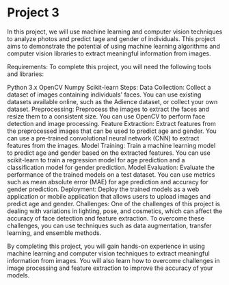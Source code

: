 # Project 3


In this project, we will use machine learning and computer vision techniques to analyze photos and predict tage and gender of individuals. This project aims to demonstrate the potential of using machine learning algorithms and computer vision libraries to extract meaningful information from images.

Requirements:
To complete this project, you will need the following tools and libraries:

Python 3.x
OpenCV
Numpy
Scikit-learn
Steps:
Data Collection: Collect a dataset of images containing individuals' faces. You can use existing datasets available online, such as the Adience dataset, or collect your own dataset.
Preprocessing: Preprocess the images to extract the faces and resize them to a consistent size. You can use OpenCV to perform face detection and image processing.
Feature Extraction: Extract features from the preprocessed images that can be used to predict age and gender. You can use a pre-trained convolutional neural network (CNN) to extract features from the images.
Model Training: Train a machine learning model to predict age and gender based on the extracted features. You can use scikit-learn to train a regression model for age prediction and a classification model for gender prediction.
Model Evaluation: Evaluate the performance of the trained models on a test dataset. You can use metrics such as mean absolute error (MAE) for age prediction and accuracy for gender prediction.
Deployment: Deploy the trained models as a web application or mobile application that allows users to upload images and predict age and gender.
Challenges:
One of the challenges of this project is dealing with variations in lighting, pose, and cosmetics, which can affect the accuracy of face detection and feature extraction. To overcome these challenges, you can use techniques such as data augmentation, transfer learning, and ensemble methods.

By completing this project, you will gain hands-on experience in using machine learning and computer vision techniques to extract meaningful information from images. You will also learn how to overcome challenges in image processing and feature extraction to improve the accuracy of your models.
